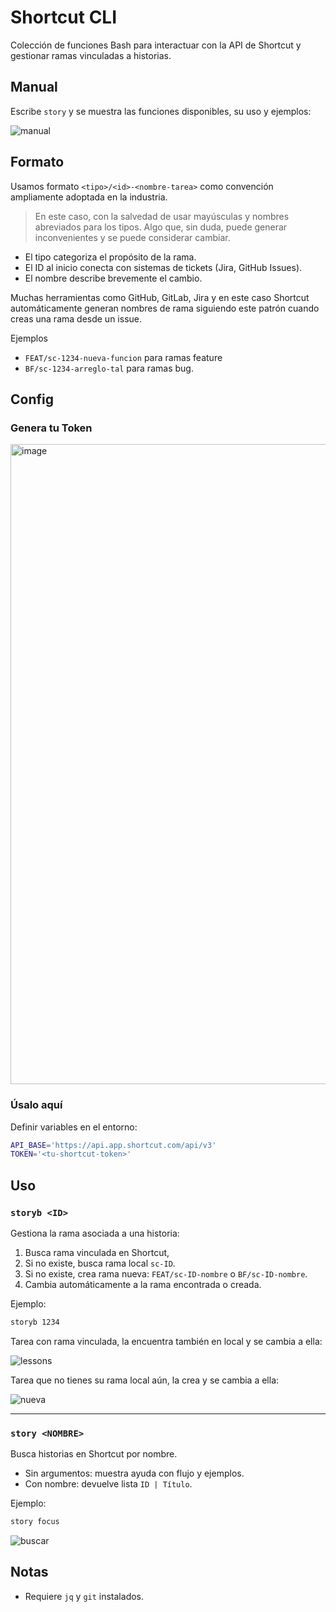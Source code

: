 # Shortcut CLI

Colección de funciones Bash para interactuar con la API de Shortcut y gestionar ramas vinculadas a historias.

## Manual

Escribe `story` y se muestra las funciones disponibles, su uso y ejemplos:

![manual](https://github.com/user-attachments/assets/07244e05-3d73-4da8-9bce-ce59103d1261)

## Formato

Usamos formato ⁠`<tipo>/<id>-<nombre-tarea>` como convención ampliamente adoptada en la industria.

> En este caso, con la salvedad de usar mayúsculas y nombres abreviados para los tipos. Algo que, sin duda, puede generar inconvenientes y se puede considerar cambiar.

- El tipo categoriza el propósito de la rama.
- El ID al inicio conecta con sistemas de tickets (Jira, GitHub Issues).
- El nombre describe brevemente el cambio.

Muchas herramientas como GitHub, GitLab, Jira y en este caso Shortcut automáticamente generan nombres de rama siguiendo este patrón cuando creas una rama desde un issue.

Ejemplos

- `FEAT/sc-1234-nueva-funcion` para ramas feature
- `BF/sc-1234-arreglo-tal` para ramas bug.



## Config

### Genera tu Token

<img width="1844" height="1024" alt="image" src="https://github.com/user-attachments/assets/3196df13-82ed-41b1-b451-4a262b1e85e3" />


### Úsalo aquí

Definir variables en el entorno:
```bash
API_BASE='https://api.app.shortcut.com/api/v3'
TOKEN='<tu-shortcut-token>'
```

## Uso

### `storyb <ID>`
Gestiona la rama asociada a una historia:
1. Busca rama vinculada en Shortcut,
2. Si no existe, busca rama local `sc-ID`.
3. Si no existe, crea rama nueva: `FEAT/sc-ID-nombre` o `BF/sc-ID-nombre`.
4. Cambia automáticamente a la rama encontrada o creada.

Ejemplo:
```bash
storyb 1234
```

Tarea con rama vinculada, la encuentra también en local y se cambia a ella:

![lessons](https://github.com/user-attachments/assets/3c4218d4-e169-4208-95f5-e9dba1dfc582)

Tarea que no tienes su rama local aún, la crea y se cambia a ella:

![nueva](https://github.com/user-attachments/assets/62241264-dc54-4f5c-a070-6a0ff26548f2)



---

### `story <NOMBRE>`
Busca historias en Shortcut por nombre.
- Sin argumentos: muestra ayuda con flujo y ejemplos.
- Con nombre: devuelve lista `ID | Título`.

Ejemplo:
```bash
story focus
```

![buscar](https://github.com/user-attachments/assets/9fed318c-7bd1-49c7-94fa-9e8a42714478)



## Notas
- Requiere `jq` y `git` instalados.

